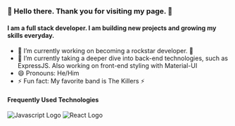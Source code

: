 ### 👾 Hello there. Thank you for visiting my page. 👾

#### I am a full stack developer. I am building new projects and growing my skills everyday. 

- 🔭 I’m currently working on becoming a rockstar developer. 🎸
- 🌱 I’m currently taking a deeper dive into back-end technologies, such as ExpressJS. Also working on front-end styling with Material-UI 
- 😄 Pronouns: He/Him 
- ⚡ Fun fact: My favorite band is The Killers ⚡️ 

#### Frequently Used Technologies
![Javascript Logo](https://user-images.githubusercontent.com/45057976/106787349-39807b80-6615-11eb-997e-e6f47bf109c0.png)
![React Logo](https://user-images.githubusercontent.com/45057976/106787466-5ae16780-6615-11eb-850c-eb56a6493528.png)

